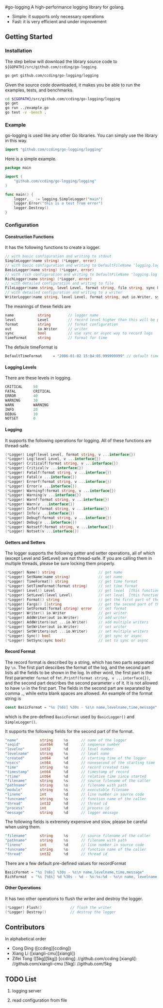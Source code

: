 #go-logging
A high-performance logging library for golang.
* Simple: it supports only necessary operations
* Fast: it is very efficient and under improvement

## Getting Started
### Installation
The step below will download the library source code to
`${GOPATH}/src/github.com/ccding/go-logging`.
```bash
go get github.com/ccding/go-logging/logging
```

Given the source code downloaded, it makes you be able to run the examples,
tests, and benchmarks.
```bash
cd ${GOPATH}/src/github.com/ccding/go-logging/logging
go get
go run ../example.go
go test -v -bench .
```

### Example
go-logging is used like any other Go libraries. You can simply use the library
in this way.
```go
import "github.com/ccding/go-logging/logging"
```

Here is a simple example.
```go
package main

import (
	"github.com/ccding/go-logging/logging"
)

func main() {
	logger, _ := logging.SimpleLogger("main")
	logger.Error("this is a test from error")
	logger.Destroy()
}
```

### Configuration
#### Construction Functions
It has the following functions to create a logger.
```go
// with basic configuration and writing to stdout
SimpleLogger(name string) (*Logger, error)
// with basic configuration and writing to DefaultFileName 'logging.log'
BasicLogger(name string) (*Logger, error)
// with rich configuration and writing to DefaultFileName 'logging.log'
RichLogger(name string) (*Logger, error)
// with detailed configuration and writing to file
FileLogger(name string, level Level, format string, file string, sync bool) (*Logger, error)
// with detailed configuration and writing to a writer
WriterLogger(name string, level Level, format string, out io.Writer, sync bool) (*Logger, error)
```
The meanings of these fields are
```go
name           string        // logger name
level          Level         // record level higher than this will be printed
format         string        // format configuration
out            io.Writer     // writer
sync           bool          // use sync or async way to record logs
timeFormat     string        // format for time
```
The defaule timeFormat is
```go
DefaultTimeFormat     = "2006-01-02 15:04:05.999999999" // default time format
```

#### Logging Levels
There are these levels in logging.
```go
CRITICAL     50
FATAL        CRITICAL
ERROR        40
WARNING      30
WARN         WARNING
INFO         20
DEBUG        10
NOTSET       0
```

#### Logging
It supports the following operations for logging. All of these functions are
thread-safe.
```go
(*Logger) Logf(level Level, format string, v ...interface{})
(*Logger) Log(level Level, v ...interface{})
(*Logger) Criticalf(format string, v ...interface{})
(*Logger) Critical(v ...interface{})
(*Logger) Fatalf(format string, v ...interface{})
(*Logger) Fatal(v ...interface{})
(*Logger) Errorf(format string, v ...interface{})
(*Logger) Error(v ...interface{})
(*Logger) Warningf(format string, v ...interface{})
(*Logger) Warning(v ...interface{})
(*Logger) Warnf(format string, v ...interface{})
(*Logger) Warn(v ...interface{})
(*Logger) Infof(format string, v ...interface{})
(*Logger) Info(v ...interface{})
(*Logger) Debugf(format string, v ...interface{})
(*Logger) Debug(v ...interface{})
(*Logger) Notsetf(format string, v ...interface{})
(*Logger) Notset(v ...interface{})
```

#### Getters and Setters
The logger supports the following getter and setter operations, all of which
(except Level and SetLevel) are not thread-safe. If you are calling them in
multiple threads, please be sure locking them properly.
```go
(*Logger) Name() string                    // get name
(*Logger) SetName(name string)             // set name
(*Logger) TimeFormat() string              // get time format
(*Logger) SetTimeFormat(format string)     // set time format
(*Logger) Level() Level                    // get level  [this function is thread safe]
(*Logger) SetLevel(level Level)            // set level  [this function is thread safe]
(*Logger) Format() string                  // get the first part of the format
(*Logger) Fargs() []string                 // get the second part of the format
(*Logger) SetFormat(format string) error   // set format
(*Logger) Writer() io.Writer               // get writer
(*Logger) AddWriter(out io.Writer)         // add writer
(*Logger) AddWriters(out ...io.Writer)     // add multiple writers
(*Logger) SetWriter(out io.Writer)         // set writer
(*Logger) SetWriters(out ...io.Writer)     // set multiple writers
(*Logger) Sync() bool                      // get sync or async
(*Logger) SetSync(sync bool)               // set to sync or async
```

#### Record Format
The record format is described by a string, which has two parts separated by
`\n`. The first part describes the format of the log, and the second part
lists all the fields to be shown in the log. In other word, the first part is
the first parameter `format` of `fmt.Printf(format string, v ...interface{})`,
and the second part describes the second parameter `v` of it. It is not
allowed to have `\n` in the first part.  The fields in the second part are
separated by comma `,`, while extra blank spaces are allowed.  An example of
the format string is
```go
const BasicFormat = "%s [%6s] %30s - %s\n name,levelname,time,message"
```
which is the pre-defined `BasicFormat` used by `BasicLogger()` and
`SimpleLogger()`.

It supports the following fields for the second part of the format.
```go
"name"          string     %s      // name of the logger
"seqid"         uint64     %d      // sequence number
"levelno"       int32      %d      // level number
"levelname"     string     %s      // level name
"created"       int64      %d      // starting time of the logger
"nsecs"         int64      %d      // nanosecond of the starting time
"time"          string     %s      // record created time
"timestamp"     int64      %d      // timestamp of record
"rtime"         int64      %d      // relative time since started
"filename"      string     %s      // source filename of the caller
"pathname"      string     %s      // filename with path
"module"        string     %s      // executable filename
"lineno"        int        %d      // line number in source code
"funcname"      string     %s      // function name of the caller
"thread"        int32      %d      // thread id
"process"       int        %d      // process id
"message"       string     %d      // logger message
```
The following fields is extremely expensive and slow, please be careful when
using them.
```go
"filename"      string     %s      // source filename of the caller
"pathname"      string     %s      // filename with path
"lineno"        int        %d      // line number in source code
"funcname"      string     %s      // function name of the caller
"thread"        int32      %d      // thread id
```

There are a few default pre-defined values for recordFormat
```go
BasicFormat = "%s [%6s] %30s - %s\n name,levelname,time,message"
RichFormat  = "%s [%6s] %d %30s - %d - %s:%s:%d - %s\n name, levelname, seqid, time, thread, filename, funcname, lineno, message"
```

#### Other Operations
It has two other operations to flush the writer and destroy the logger.
```go
(*Logger) Flush()             // flush the writer
(*Logger) Destroy()           // destroy the logger
```

## Contributors
In alphabetical order
* Cong Ding ([ccding][ccding])
* Xiang Li ([xiangli-cmu][xiangli])
* Zifei Tong ([5kg][5kg])
[ccding]: //github.com/ccding
[xiangli]: //github.com/xiangli-cmu
[5kg]: //github.com/5kg

## TODO List
1. logging server

2. read configuration from file
